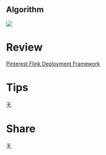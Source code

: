 ## Algorithm
![](https://img-blog.csdnimg.cn/direct/5d14807dc5114e829c1ed9d0292b3459.png)

# Review
[Pinterest Flink Deployment Framework](https://medium.com/pinterest-engineering/pinterest-flink-deployment-framework-512c6cd4a1b7)


# Tips
无

# Share
无 